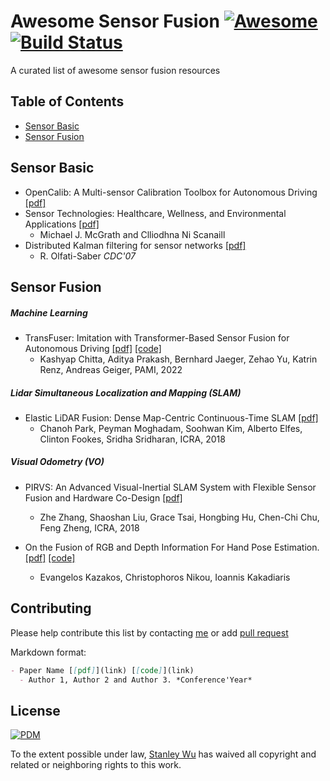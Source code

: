 # Awesome Sensor Fusion [![Awesome](https://awesome.re/badge.svg)](https://awesome.re) [![Build Status](https://travis-ci.org/stanleyw-tw/awesome-sensor-fusion.svg?branch=master)](https://travis-ci.org/stanleyw-tw/awesome-sensor-fusion)
A curated list of awesome sensor fusion resources


## Table of Contents
- [Sensor Basic](#sensor-basic)
- [Sensor Fusion](#sensor-fusion)

## Sensor Basic
- OpenCalib: A Multi-sensor Calibration Toolbox for Autonomous Driving [[pdf]](https://arxiv.org/pdf/2205.14087)
- Sensor Technologies: Healthcare, Wellness, and Environmental Applications [[pdf]](https://link.springer.com/content/pdf/10.1007%2F978-1-4302-6014-1.pdf)
  - Michael J. McGrath and Clliodhna Ni Scanaill
- Distributed Kalman filtering for sensor networks [[pdf]](http://ieeexplore.ieee.org/abstract/document/4434303/)
  - R. Olfati-Saber *CDC'07*
## Sensor Fusion
##### Machine Learning
- TransFuser: Imitation with Transformer-Based Sensor Fusion for Autonomous Driving [[pdf]](https://arxiv.org/abs/2205.15997) [[code]](https://github.com/autonomousvision/transfuser)
   -  Kashyap Chitta, Aditya Prakash, Bernhard Jaeger, Zehao Yu, Katrin Renz, Andreas Geiger, PAMI, 2022
##### Lidar Simultaneous Localization and Mapping (SLAM)
- Elastic LiDAR Fusion: Dense Map-Centric Continuous-Time SLAM [[pdf]](https://arxiv.org/abs/1711.01691)
   -  Chanoh Park, Peyman Moghadam, Soohwan Kim, Alberto Elfes, Clinton Fookes, Sridha Sridharan, ICRA, 2018

##### Visual Odometry (VO)
- PIRVS: An Advanced Visual-Inertial SLAM System with Flexible Sensor Fusion and Hardware Co-Design [[pdf]](https://arxiv.org/abs/1710.00893)
   - Zhe Zhang, Shaoshan Liu, Grace Tsai, Hongbing Hu, Chen-Chi Chu, Feng Zheng, ICRA, 2018

- On the Fusion of RGB and Depth Information For Hand Pose Estimation. [[pdf]](https://ieeexplore.ieee.org/document/8451022/) [[code]](https://github.com/ekazakos/fusenet-hand-pose)
  - Evangelos Kazakos, Christophoros Nikou, Ioannis Kakadiaris

## Contributing
Please help contribute this list by contacting [me](mailto:chengwu.tw@gmail.com) or add [pull request](https://github.com/stanleyw-tw/awesome-sensor-fusion/pulls)

Markdown format:
```markdown
- Paper Name [[pdf]](link) [[code]](link)
  - Author 1, Author 2 and Author 3. *Conference'Year*
```

## License
[![PDM](https://licensebuttons.net/p/mark/1.0/88x31.png)](https://creativecommons.org/publicdomain/zero/1.0/)

To the extent possible under law, [Stanley Wu](mailto:chengwu.tw@gmail.com) has waived all copyright and related or neighboring rights to this work.
